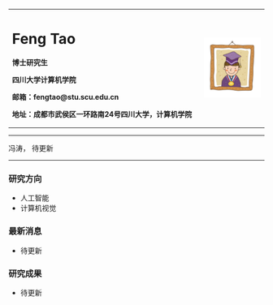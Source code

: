 <div>
<table border="0">
  <tr>
    <td width="75%">
      <h1>Feng Tao</h1>
      <p><b>博士研究生</b></p>
      <p><b>四川大学计算机学院</b></p>
      <p><b>邮箱：fengtao@stu.scu.edu.cn</b></p>
      <p><b>地址：成都市武侯区一环路南24号四川大学，计算机学院</b></p>
    </td>
    <td width="25%">
      <img src="/photo.png" width="100%">
    </td>
  </tr>
</table>
</div>

---

冯涛， 待更新

---

### 研究方向
- 人工智能
- 计算机视觉

### 最新消息
- 待更新

### 研究成果
- 待更新
